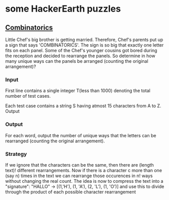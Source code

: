 # some HackerEarth puzzles

## [Combinatorics](http://www.hackerearth.com/problem/algorithm/combinatorics/)

Little Chef's big brother is getting married. Therefore, Chef's parents put up a sign that says 'COMBINATORICS'. The sign is so big that exactly one letter fits on each panel. Some of the Chef's younger cousins got bored during the reception and decided to rearrange the panels. So determine in how many unique ways can the panels be arranged (counting the original arrangement)?

### Input

First line contains a single integer T(less than 1000) denoting the total number of test cases.

Each test case contains a string S having atmost 15 characters from A to Z. Output

### Output
For each word, output the number of unique ways that the letters can be rearranged (counting the original arrangement).

### Strategy

If we ignore that the characters can be the same, then there are (length text)! different rearrangements.
Now if there is a character c more than one (say n) times in the text we can rearrange those occurences in n! ways
without changing the real count.
The idea is now to compress the text into a "signature": "HALLO" -> [(1,'H'), (1, 'A'), (2, 'L'), (1, 'O')]
and use this to divide through the product of each possible character rearrangement
